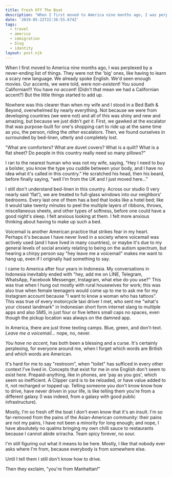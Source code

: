 ```yaml
---
title: Fresh Off The Boat
description: "When I first moved to America nine months ago, I was perplexed by a never-ending list of things. Like bed-linen." 
date: '2019-05-22T22:36:55.674Z'
tags:
  - travel
  - america
  - immigration
  - blog
  - identity
layout: post.njk
---
```


When I first moved to America nine months ago, I was perplexed by a never-ending list of things. They were not the 'big' ones, like having to learn a scary new language. We already spoke English. We'd seen enough movies. Our accents, we were told, were _non-existent_! You sound Californian!!! You have _no accent_! (Didn't that mean we had a Californian accent?) But the little things started to add up.

Nowhere was this clearer than when my wife and I stood in a Bed Bath & Beyond, overwhelmed by nearly everything. Not because we were from developing countries (we were not) and all of this was shiny and new and amazing, but because we just didn't _get it_. First, we gawked at the escalator that was purpose-built for one's shopping cart to ride up at the same time as you, the person, riding the _other_ escalators. Then, we found ourselves in surrounded by bed-linen, utterly and completely lost.

"What are comforters? What are duvet covers? What is a quilt? What is a flat sheet? Do people in this country really need so many pillows?"

I ran to the nearest human who was not my wife, saying, "Hey I need to buy a bolster, you know the type you cuddle between your body, and I have no idea what it's called in this country." He scratched his head, then his beard, before finally saying, "well I'm from the UK and I just moved here…"

I still don't understand bed-linen in this country. Across our studio (I very nearly said 'flat'), we are treated to full-glass windows into our neighbors' bedrooms. Every last one of them has a bed that looks like a hotel bed; like it would take twenty minutes to peel the multiple layers of ribbons, throws, miscellaneous sheets, and other types of softness, before one could have a good night's sleep. I felt anxious looking at them. I felt more anxious thinking about having to make up such a bed.

Voicemail is another American practice that strikes fear in my heart. Perhaps it's because I have never lived in a society where voicemail was actively used (and I have lived in many countries), or maybe it's due to my general levels of social anxiety relating to being on the autism spectrum, but hearing a chirpy person say "hey leave me a voicemail" makes me want to hang up, even if I originally had something to say.

I came to America after four years in Indonesia. My conversations in Indonesia inevitably ended with "hey, add me on LINE, Telegram, WhatsApp, Facebook Messenger, Instagram, what else do you use?" This was true when I hung out mostly with rural housewives for work; this was also true when female teenagers would come up to me to ask me for my Instagram account because "I want to know a woman who has tattoos". This was true of every motorcycle taxi driver I met, who sent me "what's your closest landmark" in Indonesian short form internet slang to multiple apps and also SMS, in just four or five letters small caps no spaces, even though the pickup location was always on the damned app.

In America, there are just three texting camps. Blue, green, and don't-text. _Leave me a voicemail…_ nope, no, never.

_You have no accent,_ has both been a blessing and a curse. It's certainly perplexing, for everyone around me, when I forget which words are British and which words are American.

It's hard for me to say "restroom", when "toilet" has sufficed in every other context I've lived in. Concepts that exist for me in one English don't seem to exist here. Prepaid-anything, like in phones, are 'pay as you gos', which seem so inefficient. A Clipper card is to be reloaded, or have value added to it, not recharged or topped up. Telling someone you don't know know how to drive, have never driven in your life, is like telling them you're from a different galaxy (I was indeed, from a galaxy with good public infrastructure).

Mostly, I'm so fresh off the boat I don't even know that it's an insult. I'm so far-removed from the pains of the Asian-American community: their pains are not my pains, I have not been a minority for long enough; and nope, I have absolutely no qualms bringing my own chilli sauce to restaurants because I cannot abide sriracha. Team spicy forever, no sour.

I'm still figuring out what it means to be here. Mostly, I like that nobody ever asks where I'm from, because everybody is from somewhere else.

Until I tell them I still don't know how to drive.

Then they exclaim, "you're from Manhattan!"
